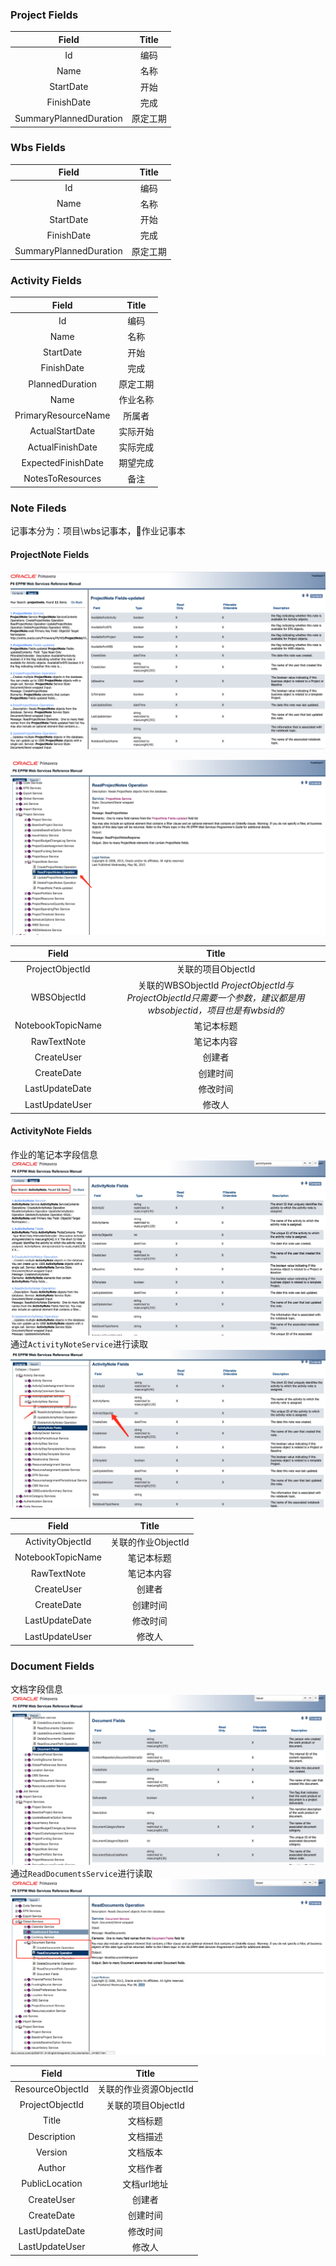 ### Project Fields

| Field | Title |
|:-------:|:-------:|
| Id | 编码 |
| Name | 名称 |
| StartDate | 开始 |
| FinishDate | 完成 |
| SummaryPlannedDuration | 原定工期 |

### Wbs Fields

| Field | Title |
|:-------:|:-------:|
| Id | 编码 |
| Name | 名称 |
| StartDate | 开始 |
| FinishDate | 完成 |
| SummaryPlannedDuration | 原定工期 |

### Activity Fields

| Field | Title |
|:-------:|:-------:|
| Id | 编码 |
| Name | 名称 |
| StartDate | 开始 |
| FinishDate | 完成 |
| PlannedDuration | 原定工期 |
| Name | 作业名称 |
| PrimaryResourceName | 所属者 |
| ActualStartDate | 实际开始 |
| ActualFinishDate | 实际完成 |
| ExpectedFinishDate | 期望完成 |
| NotesToResources | 备注 |


### Note Fileds
记事本分为：项目\wbs记事本，作业记事本

#### ProjectNote Fields
![](./projectnote_fields.png)

![](./projectnote_service.png)

| Field | Title |
|:-------:|:-------:|
| ProjectObjectId | 关联的项目ObjectId |
| WBSObjectId | 关联的WBSObjectId *ProjectObjectId与ProjectObjectId只需要一个参数，建议都是用wbsobjectid，项目也是有wbsid的* |
| NotebookTopicName | 笔记本标题 |
| RawTextNote| 笔记本内容 |
| CreateUser | 创建者 |
| CreateDate | 创建时间 |
| LastUpdateDate | 修改时间 |
| LastUpdateUser | 修改人 |

#### ActivityNote Fields
作业的笔记本字段信息
![](./activity_note_field.png)
通过`ActivityNoteService`进行读取
![](./activity_note_service.png)

| Field | Title |
|:-------:|:-------:|
| ActivityObjectId | 关联的作业ObjectId |
| NotebookTopicName | 笔记本标题 |
| RawTextNote| 笔记本内容 |
| CreateUser | 创建者 |
| CreateDate | 创建时间 |
| LastUpdateDate | 修改时间 |
| LastUpdateUser | 修改人 |

### Document Fields
文档字段信息
![](./document_field.png)
通过`ReadDocumentsService`进行读取
![](./document_service.png)

| Field | Title |
|:-------:|:-------:|
| ResourceObjectId | 关联的作业资源ObjectId |
| ProjectObjectId | 关联的项目ObjectId |
| Title | 文档标题 |
| Description| 文档描述 |
| Version | 文档版本 |
| Author | 文档作者 |
| PublicLocation | 文档url地址 |
| CreateUser | 创建者 |
| CreateDate | 创建时间 |
| LastUpdateDate | 修改时间 |
| LastUpdateUser | 修改人 |